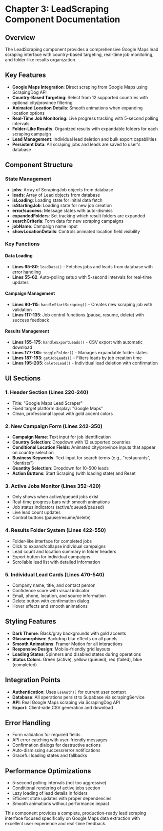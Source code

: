 # Chapter 3: LeadScraping Component Documentation

## Overview
The LeadScraping component provides a comprehensive Google Maps lead scraping interface with country-based targeting, real-time job monitoring, and folder-like results organization.

## Key Features
- **Google Maps Integration**: Direct scraping from Google Maps using ScrapingDog API
- **Country-Based Targeting**: Select from 12 supported countries with optional city/province filtering
- **Animated Location Details**: Smooth animations when expanding location options
- **Real-Time Job Monitoring**: Live progress tracking with 5-second polling intervals
- **Folder-Like Results**: Organized results with expandable folders for each scraping campaign
- **Lead Management**: Individual lead deletion and bulk export capabilities
- **Persistent Data**: All scraping jobs and leads are saved to user's database

## Component Structure

### State Management
- **jobs**: Array of ScrapingJob objects from database
- **leads**: Array of Lead objects from database  
- **isLoading**: Loading state for initial data fetch
- **isStartingJob**: Loading state for new job creation
- **error/success**: Message states with auto-dismiss
- **expandedFolders**: Set tracking which result folders are expanded
- **searchCriteria**: Form data for new scraping campaigns
- **jobName**: Campaign name input
- **showLocationDetails**: Controls animated location field visibility

### Key Functions

#### Data Loading
- **Lines 65-80**: `loadData()` - Fetches jobs and leads from database with error handling
- **Lines 55-62**: Auto-polling setup with 5-second intervals for real-time updates

#### Campaign Management  
- **Lines 90-115**: `handleStartScraping()` - Creates new scraping job with validation
- **Lines 117-135**: Job control functions (pause, resume, delete) with success feedback

#### Results Management
- **Lines 155-175**: `handleExportLeads()` - CSV export with automatic download
- **Lines 177-185**: `toggleFolder()` - Manages expandable folder states
- **Lines 187-193**: `getJobLeads()` - Filters leads by job creation time
- **Lines 195-205**: `deleteLead()` - Individual lead deletion with confirmation

## UI Sections

### 1. Header Section (Lines 220-240)
- Title: "Google Maps Lead Scraper"
- Fixed target platform display: "Google Maps"
- Clean, professional layout with gold accent colors

### 2. New Campaign Form (Lines 242-350)
- **Campaign Name**: Text input for job identification
- **Country Selection**: Dropdown with 12 supported countries
- **Conditional Location Fields**: Animated city/province inputs that appear on country selection
- **Business Keywords**: Text input for search terms (e.g., "restaurants", "dentists")
- **Quantity Selection**: Dropdown for 10-500 leads
- **Action Buttons**: Start Scraping (with loading state) and Reset

### 3. Active Jobs Monitor (Lines 352-420)
- Only shows when active/queued jobs exist
- Real-time progress bars with smooth animations
- Job status indicators (active/queued/paused)
- Live lead count updates
- Control buttons (pause/resume/delete)

### 4. Results Folder System (Lines 422-550)
- Folder-like interface for completed jobs
- Click to expand/collapse individual campaigns
- Lead count and location summary in folder headers
- Export button for individual campaigns
- Scrollable lead list with detailed information

### 5. Individual Lead Cards (Lines 470-540)
- Company name, title, and contact person
- Confidence score with visual indicator
- Email, phone, location, and source information
- Delete button with confirmation dialog
- Hover effects and smooth animations

## Styling Features
- **Dark Theme**: Black/gray backgrounds with gold accents
- **Glassmorphism**: Backdrop blur effects on all panels
- **Smooth Animations**: Framer Motion for all interactions
- **Responsive Design**: Mobile-friendly grid layouts
- **Loading States**: Spinners and disabled states during operations
- **Status Colors**: Green (active), yellow (queued), red (failed), blue (completed)

## Integration Points
- **Authentication**: Uses `useAuth()` for current user context
- **Database**: All operations persist to Supabase via scrapingService
- **API**: Real Google Maps scraping via ScrapingDog API
- **Export**: Client-side CSV generation and download

## Error Handling
- Form validation for required fields
- API error catching with user-friendly messages
- Confirmation dialogs for destructive actions
- Auto-dismissing success/error notifications
- Graceful loading states and fallbacks

## Performance Optimizations
- 5-second polling intervals (not too aggressive)
- Conditional rendering of active jobs section
- Lazy loading of lead details in folders
- Efficient state updates with proper dependencies
- Smooth animations without performance impact

This component provides a complete, production-ready lead scraping interface focused specifically on Google Maps data extraction with excellent user experience and real-time feedback. 